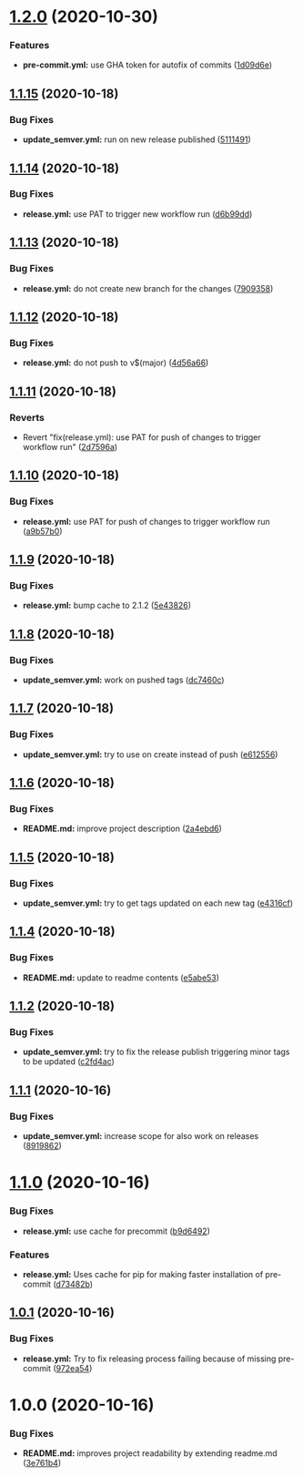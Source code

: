 # [1.2.0](https://github.com/iranzo/test/compare/1.1.15...1.2.0) (2020-10-30)

### Features

- **pre-commit.yml:** use GHA token for autofix of commits ([1d09d6e](https://github.com/iranzo/test/commit/1d09d6e582f0e8833f4949b7ec34e7b60d809f77))

## [1.1.15](https://github.com/iranzo/test/compare/1.1.14...1.1.15) (2020-10-18)

### Bug Fixes

- **update_semver.yml:** run on new release published ([5111491](https://github.com/iranzo/test/commit/5111491976625c6fb539de174c3d99d9f9c99931))

## [1.1.14](https://github.com/iranzo/test/compare/1.1.13...1.1.14) (2020-10-18)

### Bug Fixes

- **release.yml:** use PAT to trigger new workflow run ([d6b99dd](https://github.com/iranzo/test/commit/d6b99ddb92f4e81838e14952dcfb3d90727ae7c5))

## [1.1.13](https://github.com/iranzo/test/compare/1.1.12...1.1.13) (2020-10-18)

### Bug Fixes

- **release.yml:** do not create new branch for the changes ([7909358](https://github.com/iranzo/test/commit/7909358d40d73cdfe496cc723647710453b9f33e))

## [1.1.12](https://github.com/iranzo/test/compare/1.1.11...1.1.12) (2020-10-18)

### Bug Fixes

- **release.yml:** do not push to v\$(major) ([4d56a66](https://github.com/iranzo/test/commit/4d56a66a03109bf0f8f033a4dcdf369f785fc739))

## [1.1.11](https://github.com/iranzo/test/compare/1.1.10...1.1.11) (2020-10-18)

### Reverts

- Revert "fix(release.yml): use PAT for push of changes to trigger workflow run" ([2d7596a](https://github.com/iranzo/test/commit/2d7596a18757adc5433d243159553d3818a5532a))

## [1.1.10](https://github.com/iranzo/test/compare/1.1.9...1.1.10) (2020-10-18)

### Bug Fixes

- **release.yml:** use PAT for push of changes to trigger workflow run ([a9b57b0](https://github.com/iranzo/test/commit/a9b57b0e23ac444d0c1b55600cff98ce072f922b))

## [1.1.9](https://github.com/iranzo/test/compare/1.1.8...1.1.9) (2020-10-18)

### Bug Fixes

- **release.yml:** bump cache to 2.1.2 ([5e43826](https://github.com/iranzo/test/commit/5e43826a01969c2e605a606c37b3fbfcbf4e91b8))

## [1.1.8](https://github.com/iranzo/test/compare/1.1.7...1.1.8) (2020-10-18)

### Bug Fixes

- **update_semver.yml:** work on pushed tags ([dc7460c](https://github.com/iranzo/test/commit/dc7460cc1256eb24caf72c5674edd27d3bdef946))

## [1.1.7](https://github.com/iranzo/test/compare/1.1.6...1.1.7) (2020-10-18)

### Bug Fixes

- **update_semver.yml:** try to use on create instead of push ([e612556](https://github.com/iranzo/test/commit/e612556ed8c496605f7ec80cde3e5436d228d05f))

## [1.1.6](https://github.com/iranzo/test/compare/1.1.5...1.1.6) (2020-10-18)

### Bug Fixes

- **README.md:** improve project description ([2a4ebd6](https://github.com/iranzo/test/commit/2a4ebd6b812c3f2c1d6ec5a5000d1f6ef51c78c3))

## [1.1.5](https://github.com/iranzo/test/compare/1.1.4...1.1.5) (2020-10-18)

### Bug Fixes

- **update_semver.yml:** try to get tags updated on each new tag ([e4316cf](https://github.com/iranzo/test/commit/e4316cf1467c1206fb9f460a98e58dd21cbcf1a0))

## [1.1.4](https://github.com/iranzo/test/compare/1.1.3...1.1.4) (2020-10-18)

### Bug Fixes

- **README.md:** update to readme contents ([e5abe53](https://github.com/iranzo/test/commit/e5abe53f6c837c6c063a14384aa3073f7eaa049b))

## [1.1.2](https://github.com/iranzo/test/compare/1.1.1...1.1.2) (2020-10-18)

### Bug Fixes

- **update_semver.yml:** try to fix the release publish triggering minor tags to be updated ([c2fd4ac](https://github.com/iranzo/test/commit/c2fd4ac456d43c5195fb31123c8e70173a59aa59))

## [1.1.1](https://github.com/iranzo/test/compare/1.1.0...1.1.1) (2020-10-16)

### Bug Fixes

- **update_semver.yml:** increase scope for also work on releases ([8919862](https://github.com/iranzo/test/commit/89198622588b43bcba14c6186c1d7bb6ede2f49e))

# [1.1.0](https://github.com/iranzo/test/compare/1.0.1...1.1.0) (2020-10-16)

### Bug Fixes

- **release.yml:** use cache for precommit ([b9d6492](https://github.com/iranzo/test/commit/b9d6492625328e9cf8185904f3fa20a47fe97ee3))

### Features

- **release.yml:** Uses cache for pip for making faster installation of pre-commit ([d73482b](https://github.com/iranzo/test/commit/d73482bd627014c0e78fa885853c17d0eaf5b013))

## [1.0.1](https://github.com/iranzo/test/compare/1.0.0...1.0.1) (2020-10-16)

### Bug Fixes

- **release.yml:** Try to fix releasing process failing because of missing pre-commit ([972ea54](https://github.com/iranzo/test/commit/972ea549268a8ecab032bb74b8bc3af7dc278d8e))

# 1.0.0 (2020-10-16)

### Bug Fixes

- **README.md:** improves project readability by extending readme.md ([3e761b4](https://github.com/iranzo/test/commit/3e761b4784f7e9fb9f18fb9cd57f5d007eda9cd7))
